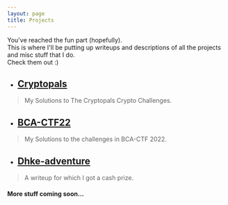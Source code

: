 ```yaml
---
layout: page
title: Projects
---
```


You've reached the fun part (hopefully).  
This is where I'll be putting up writeups and descriptions of all the projects and misc stuff that I do.  
Check them out :)  

- ##  [Cryptopals](Cryptopals/Cryptopals.md)

> My Solutions to The Cryptopals Crypto Challenges.

- ##  [BCA-CTF22](bcactf_2022.md)

> My Solutions to the challenges in BCA-CTF 2022.


- ## [Dhke-adventure](dhke-adventure.md)

>A writeup for which I got a cash prize.

#### More stuff coming soon...
